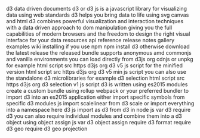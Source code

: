d3 data driven documents d3 or d3 js is a javascript library for visualizing data using web standards d3 helps you bring data to life using svg canvas and html d3 combines powerful visualization and interaction techniques with a data driven approach to dom manipulation giving you the full capabilities of modern browsers and the freedom to design the right visual interface for your data resources api reference release notes gallery examples wiki installing if you use npm npm install d3 otherwise download the latest release the released bundle supports anonymous amd commonjs and vanilla environments you can load directly from d3js org cdnjs or unpkg for example html script src https d3js org d3 v5 js script for the minified version html script src https d3js org d3 v5 min js script you can also use the standalone d3 microlibraries for example d3 selection html script src https d3js org d3 selection v1 js script d3 is written using es2015 modules create a custom bundle using rollup webpack or your preferred bundler to import d3 into an es2015 application either import specific symbols from specific d3 modules js import scalelinear from d3 scale or import everything into a namespace here d3 js import as d3 from d3 in node js var d3 require d3 you can also require individual modules and combine them into a d3 object using object assign js var d3 object assign require d3 format require d3 geo require d3 geo projection
